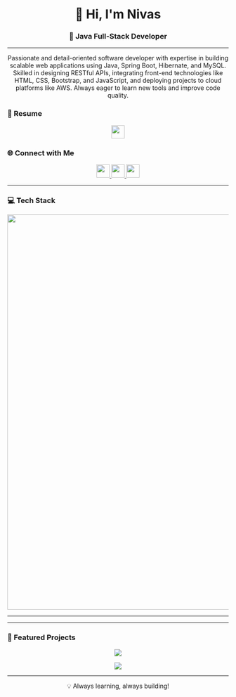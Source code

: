 <h1 align="center">👋 Hi, I'm Nivas</h1>
<h3 align="center">🚀 Java Full-Stack Developer</h3>

---


<p align="center">
  Passionate and detail-oriented software developer with expertise in building scalable web applications using Java, Spring Boot, Hibernate, and MySQL. Skilled in designing RESTful APIs, integrating front-end technologies like HTML, CSS, Bootstrap, and JavaScript, and deploying projects to cloud platforms like AWS. Always eager to learn new tools and improve code quality.
</p>

### 📄 Resume
<p align="center">
  <a href="https://github.com/Nivi-dev/Nivi-dev/raw/main/Nivas.T-Java%20Developer.pdf" target="_blank">
    <img src="https://img.shields.io/badge/View%20Resume-Click%20Here-blue?style=for-the-badge" height="30"/>
  </a>
</p>


### 🌐 Connect with Me
<p align="center">
  <a href="https://www.linkedin.com/in/nivas1306/" target="_blank">
    <img src="https://img.shields.io/static/v1?message=LinkedIn&logo=linkedin&color=0077B5&style=for-the-badge" height="30"/>
  </a>
  <a href="mailto:nivasthangavel1306@gmail.com" target="_blank">
    <img src="https://img.shields.io/static/v1?message=Email&logo=gmail&color=D14836&style=for-the-badge" height="30"/>
  </a>
  <a href="https://nivast13-portfolio.netlify.app/" target="_blank">
    <img src="https://img.shields.io/static/v1?message=Portfolio&logo=vercel&color=000000&style=for-the-badge" height="30"/>
  </a>
</p>

---

### 💻 Tech Stack
<p align="center">
  <img src="https://skillicons.dev/icons?i=java,spring,hibernate,mysql,html,css,bootstrap,js&perline=9" width="900" />
</p>

---
<!--
### 📊 GitHub Stats
<p align="center">
  <img src="https://streak-stats.demolab.com?user=Nivi-dev&theme=dracula" height="150" />
  <img src="https://github-readme-stats.vercel.app/api?username=Nivi-dev&show_icons=true&theme=dracula" height="150" />
</p>

---

### 🏆 GitHub Trophies
<p align="center">
  <img src="https://github-profile-trophy.vercel.app/?username=Nivi-dev&theme=dracula&no-frame=false&no-bg=false&margin-w=8&margin-h=8" />
</p>
-->

---

### 🚀 Featured Projects
<p align="center">
  <a href="https://github.com/Nivi-dev/TravelManagementSystem">
    <img src="https://github-readme-stats.vercel.app/api/pin/?username=Nivi-dev&repo=TravelManagementSystem&theme=dracula" />
  </a>

  <p align="center">
  <a href="https://github.com/Nivi-dev/BookApp">
    <img src="https://github-readme-stats.vercel.app/api/pin/?username=Nivi-dev&repo=BookApp&theme=dracula" />
  </a>

---

<p align="center">💡 Always learning, always building!</p>
